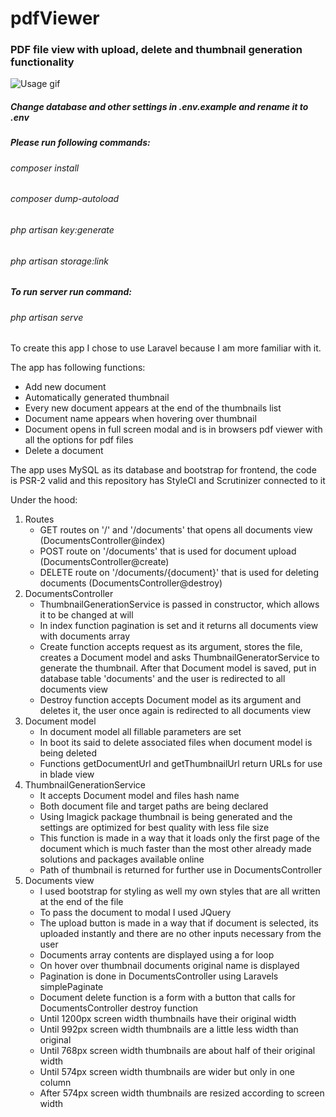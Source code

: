 # pdfViewer
### PDF file view with upload, delete and thumbnail generation functionality

![Usage gif](usage.gif)

##### Change database and other settings in .env.example and rename it to .env
##### Please run following commands:
###### composer install
###### composer dump-autoload
###### php artisan key:generate
###### php artisan storage:link
##### To run server run command:
###### php artisan serve
  
To create this app I chose to use Laravel because I am more familiar with it.
  
The app has following functions:

* Add new document
* Automatically generated thumbnail
* Every new document appears at the end of the thumbnails list
* Document name appears when hovering over thumbnail
* Document opens in full screen modal and is in browsers pdf viewer with all the options for pdf files
* Delete a document

The app uses MySQL as its database and bootstrap for frontend, the code is PSR-2 valid
and this repository has StyleCI and Scrutinizer connected to it
  
Under the hood:

1. Routes
    * GET routes on '/' and '/documents' that opens all documents view (DocumentsController@index)
    * POST route on '/documents' that is used for document upload (DocumentsController@create)
    * DELETE route on '/documents/{document}' that is used for deleting documents (DocumentsController@destroy)
1. DocumentsController
    * ThumbnailGenerationService is passed in constructor, which allows it to be changed at will
    * In index function pagination is set and it returns all documents view with documents array
    * Create function accepts request as its argument, stores the file, creates a Document model
       and asks ThumbnailGeneratorService to generate the thumbnail. After that Document model is
       saved, put in database table 'documents' and the user is redirected to all documents
       view
    * Destroy function accepts Document model as its argument and deletes it, the user once again is
       redirected to all documents view
1. Document model
    * In document model all fillable parameters are set
    * In boot its said to delete associated files when document model is being deleted
    * Functions getDocumentUrl and getThumbnailUrl return URLs for use in blade view
1. ThumbnailGenerationService
    * It accepts Document model and files hash name
    * Both document file and target paths are being declared
    * Using Imagick package thumbnail is being generated and the settings are optimized for best quality
       with less file size
    * This function is made in a way that it loads only the first page of the document which is much faster
       than the most other already made solutions and packages available online
    * Path of thumbnail is returned for further use in DocumentsController
1. Documents view
    * I used bootstrap for styling as well my own styles that are all written at the end of the file
    * To pass the document to modal I used JQuery
    * The upload button is made in a way that if document is selected, its uploaded instantly and there
       are no other inputs necessary from the user
    * Documents array contents are displayed using a for loop
    * On hover over thumbnail documents original name is displayed
    * Pagination is done in DocumentsController using Laravels simplePaginate
    * Document delete function is a form with a button that calls for DocumentsController destroy function
    * Until 1200px screen width thumbnails have their original width
    * Until 992px screen width thumbnails are a little less width than original
    * Until 768px screen width thumbnails are about half of their original width
    * Until 574px screen width thumbnails are wider but only in one column
    * After 574px screen width thumbnails are resized according to screen width
    
